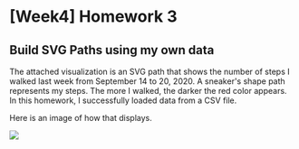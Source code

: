 [Week4] Homework 3
===
Build SVG Paths using my own data
---

The attached visualization is an SVG path that shows the number of steps I walked last week from September 14 to 20, 2020.
A sneaker's shape path represents my steps. The more I walked, the darker the red color appears. In this homework, I successfully loaded data from a CSV file.

Here is an image of how that displays.

<img src="https://github.com/jwoo24/JihyeWoo-ProgVisFA20/blob/master/hw3/hw3_screenshot.png?raw=true">
